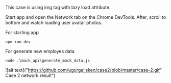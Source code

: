 This case is using img tag with lazy load attribute.

Start app and open the Network tab on the Chrome DevTools. After, scroll to bottom and watch loading user avatar photos.

For starting app

`npm run dev`

For generate new employes data

`node .\mock_api\generate_mock_data.js`

![alt text]("https://github.com/ugurgelisken/case2/blob/master/case-2.gif" Case 2 network result")
